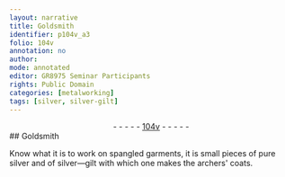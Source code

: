 ```yaml
---
layout: narrative
title: Goldsmith
identifier: p104v_a3
folio: 104v
annotation: no
author:
mode: annotated
editor: GR8975 Seminar Participants
rights: Public Domain
categories: [metalworking]
tags: [silver, silver-gilt]
---
```


 <div class="folio" align="center">- - - - - <a href="http://gallica.bnf.fr/ark:/12148/btv1b10500001g/f214.image" target="_blank">104v</a> - - - - - </div>   
## <span class="profession">Goldsmith</span>

 
<span class="activity"></span>Know what it is to work on spangled garments, it is small pieces of pure <span class="material">silver</span> and of <span class="material">silver—gilt</span> with which one makes the archers' coats.
 